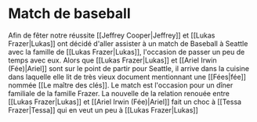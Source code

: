 # Match de baseball
Afin de fêter notre réussite [[Jeffrey Cooper|Jeffrey]] et [[Lukas Frazer|Lukas]] ont décidé d'aller assister à un match de Baseball à Seattle avec la famille de [[Lukas Frazer|Lukas]], l'occasion de passer un peu de temps avec eux.
Alors que [[Lukas Frazer|Lukas]] et [[Ariel Irwin (Fée)|Ariel]] sont sur le point de partir pour Seattle, il arrive dans la cuisine dans laquelle elle lit de très vieux document mentionnant une [[Fées|fée]] nommée [[Le maître des clés]].
Le match est l'occasion pour un dîner familiale de la famille Frazer. La nouvelle de la relation renouée entre [[Lukas Frazer|Lukas]] et [[Ariel Irwin (Fée)|Ariel]] fait un choc à [[Tessa Frazer|Tessa]] qui en veut un peu à [[Lukas Frazer|Lukas]]
